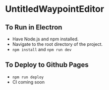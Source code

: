 # UntitledWaypointEditor

## To Run in Electron
 - Have Node.js and npm installed.
 - Navigate to the root directory of the project.
 - `npm install` and `npm run dev`

## To Deploy to Github Pages
 - `npm run deploy`
 - CI coming soon